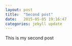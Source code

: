 ```yaml
---
layout: post
title:  "Second post"
date:   2015-05-05 19:16:47
categories: jekyll update
---
```

This is my second post
